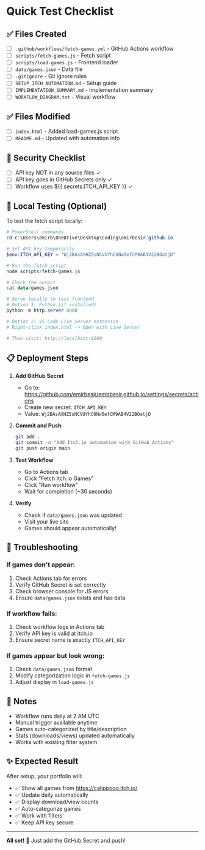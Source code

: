 # Quick Test Checklist

## ✅ Files Created
- [ ] `.github/workflows/fetch-games.yml` - GitHub Actions workflow
- [ ] `scripts/fetch-games.js` - Fetch script
- [ ] `scripts/load-games.js` - Frontend loader
- [ ] `data/games.json` - Data file
- [ ] `.gitignore` - Git ignore rules
- [ ] `SETUP_ITCH_AUTOMATION.md` - Setup guide
- [ ] `IMPLEMENTATION_SUMMARY.md` - Implementation summary
- [ ] `WORKFLOW_DIAGRAM.txt` - Visual workflow

## ✅ Files Modified
- [ ] `index.html` - Added load-games.js script
- [ ] `README.md` - Updated with automation info

## 🔐 Security Checklist
- [ ] API key NOT in any source files ✓
- [ ] API key goes in GitHub Secrets only ✓
- [ ] Workflow uses ${{ secrets.ITCH_API_KEY }} ✓

## 🧪 Local Testing (Optional)

To test the fetch script locally:

```powershell
# PowerShell commands
cd c:\Users\emirb\OneDrive\Desktop\Coding\emirbesir.github.io

# Set API key temporarily
$env:ITCH_API_KEY = "Wj2BAsAXHZ5sNCVUYhC6Nw5efCM9AB4V22BOatjD"

# Run the fetch script
node scripts/fetch-games.js

# Check the output
cat data/games.json

# Serve locally to test frontend
# Option 1: Python (if installed)
python -m http.server 8000

# Option 2: VS Code Live Server extension
# Right-click index.html -> Open with Live Server

# Then visit: http://localhost:8000
```

## 📋 Deployment Steps

1. **Add GitHub Secret**
   - Go to: https://github.com/emirbesir/emirbesir.github.io/settings/secrets/actions
   - Create new secret: `ITCH_API_KEY`
   - Value: `Wj2BAsAXHZ5sNCVUYhC6Nw5efCM9AB4V22BOatjD`

2. **Commit and Push**
   ```bash
   git add .
   git commit -m "Add Itch.io automation with GitHub Actions"
   git push origin main
   ```

3. **Test Workflow**
   - Go to Actions tab
   - Click "Fetch Itch.io Games"
   - Click "Run workflow"
   - Wait for completion (~30 seconds)

4. **Verify**
   - Check if `data/games.json` was updated
   - Visit your live site
   - Games should appear automatically!

## 🐛 Troubleshooting

### If games don't appear:
1. Check Actions tab for errors
2. Verify GitHub Secret is set correctly
3. Check browser console for JS errors
4. Ensure `data/games.json` exists and has data

### If workflow fails:
1. Check workflow logs in Actions tab
2. Verify API key is valid at itch.io
3. Ensure secret name is exactly `ITCH_API_KEY`

### If games appear but look wrong:
1. Check `data/games.json` format
2. Modify categorization logic in `fetch-games.js`
3. Adjust display in `load-games.js`

## 📝 Notes

- Workflow runs daily at 2 AM UTC
- Manual trigger available anytime
- Games auto-categorized by title/description
- Stats (downloads/views) updated automatically
- Works with existing filter system

## ✨ Expected Result

After setup, your portfolio will:
- ✅ Show all games from https://calippooo.itch.io/
- ✅ Update daily automatically
- ✅ Display download/view counts
- ✅ Auto-categorize games
- ✅ Work with filters
- ✅ Keep API key secure

---

**All set!** 🚀 Just add the GitHub Secret and push!
